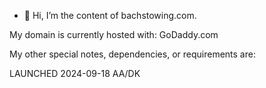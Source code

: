 - 👋 Hi, I’m the content of bachstowing.com.

My domain is currently hosted with:
GoDaddy.com

My other special notes, dependencies, or requirements are:


LAUNCHED 2024-09-18 AA/DK
